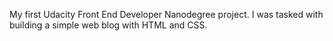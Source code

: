 My first Udacity Front End Developer Nanodegree project. I was tasked with building a simple web blog with HTML and CSS.
